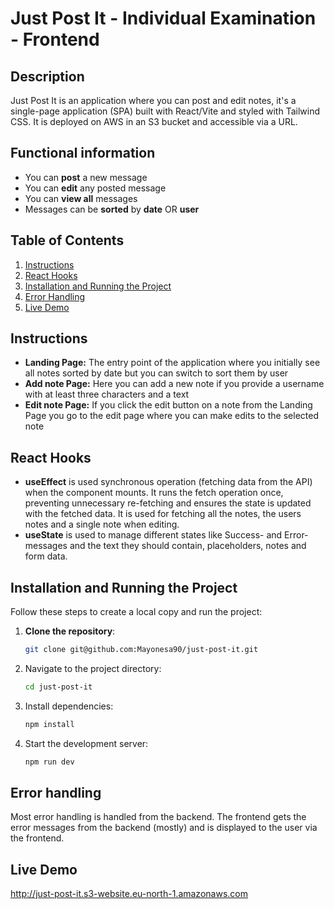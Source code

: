 # Just Post It - Individual Examination - Frontend


## Description

Just Post It is an application where you can post and edit notes, it's a single-page application (SPA) built with React/Vite and styled with Tailwind CSS. It is deployed on AWS in an S3 bucket and accessible via a URL.

## Functional information
- You can **post** a new message
- You can **edit** any posted message
- You can **view all** messages
- Messages can be **sorted** by **date** OR **user**

## Table of Contents

1. [Instructions](#instructions)
2. [React Hooks](#react-hooks)
3. [Installation and Running the Project](#installation-and-running-the-project)
4. [Error Handling](#error-handling)
5. [Live Demo](#live-demo)

## Instructions

- **Landing Page:** The entry point of the application where you initially see all notes sorted by date but you can switch to sort them by user
- **Add note Page:** Here you can add a new note if you provide a username with at least three characters and a text
- **Edit note Page:** If you click the edit button on a note from the Landing Page you go to the edit page where you can make edits to the selected note

## React Hooks
- **useEffect** is used synchronous operation (fetching data from the API) when the component mounts. It runs the fetch operation once, preventing unnecessary re-fetching and ensures the state is updated with the fetched data. It is used for fetching all the notes, the users notes and a single note when editing.
- **useState** is used to manage different states like Success- and Error-messages and the text they should contain, placeholders, notes and form data.

## Installation and Running the Project

Follow these steps to create a local copy and run the project:

1. **Clone the repository**:
   ```bash
   git clone git@github.com:Mayonesa90/just-post-it.git

2. Navigate to the project directory:
   ```bash
   cd just-post-it

3. Install dependencies:
   ```bash
   npm install

4. Start the development server:
   ```bash
   npm run dev

## Error handling

Most error handling is handled from the backend. The frontend gets the error messages from the backend (mostly) and is displayed to the user via the frontend.


## Live Demo
http://just-post-it.s3-website.eu-north-1.amazonaws.com